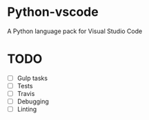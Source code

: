 # Python-vscode

A Python language pack for Visual Studio Code


# TODO

* [ ] Gulp tasks
* [ ] Tests
* [ ] Travis
* [ ] Debugging
* [ ] Linting
